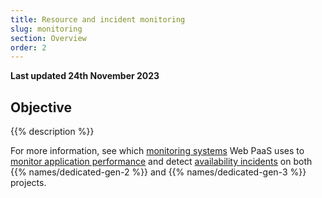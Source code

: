 ```yaml
---
title: Resource and incident monitoring
slug: monitoring
section: Overview
order: 2
---
```


**Last updated 24th November 2023**



## Objective  

{{% description %}}

For more information, see which [monitoring systems](../../dedicated-gen-3/dedicated-gen-3-monitoring) Web PaaS uses to [monitor application performance](../../dedicated-gen-3/dedicated-gen-3-monitoring#application-performance-monitoring)
and detect [availability incidents](../../dedicated-gen-3/monitoring.md#availability-incident-handling-procedure)
on both {{% names/dedicated-gen-2 %}} and {{% names/dedicated-gen-3 %}} projects.
